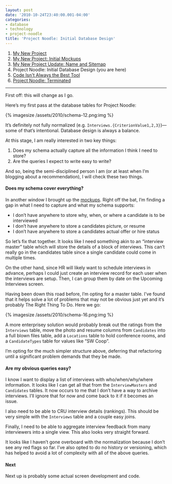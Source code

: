 ```yaml
---
layout: post
date: '2010-10-24T23:40:00.001-04:00'
categories:
- database
- technology
- project-noodle
title: 'Project Noodle: Initial Database Design'
---
```


1. [My New Project](../../2010/09/my-new-project)
2. [My New Project: Initial Mockups](../../2010/09/my-new-project-initial-mockups)
3. [My New Project Update: Name and Sitemap](../../2010/10/project-update-name-and-sitemap)
4. Project Noodle: Initial Database Design (you are here)
5. [Code Isn't Always the Best Tool](../../2011/03/code-isnt-always-best-tool)
6. [Project Noodle: Terminated](../../2011/03/project-noodle-terminated)

***

First off: this will change as I go.

Here’s my first pass at the database tables for Project Noodle:

{% imagesize /assets/2010/schema-12.png:img %}

It’s definitely not fully normalized (e.g. `Interviews.{CriterionValue1,2,3}`)—some of that’s intentional. Database design is always a balance.

At this stage, I am really interested in two key things:  

1. Does my schema actually capture all the information I think I need to store?
2. Are the queries I expect to write easy to write?

And so, being the semi-disciplined person I am (or at least when I’m blogging about a recommendation), I will check these two things.   

#### Does my schema cover everything?

In another window I brought up the [mockups](../../2010/09/my-new-project-initial-mockups.html). Right off the bat, I’m finding a gap in what I need to capture and what my schema supports: 
* I don’t have anywhere to store why, when, or where a candidate is to be interviewed 
* I don’t have anywhere to store a candidates picture, or resume 
* I don’t have anywhere to store a candidates actual offer or hire status  


So let’s fix that together. It looks like I need something akin to an “interview master” table which will store the details of a block of interviews. This can’t really go in the candidates table since a single candidate could come in multiple times. 

On the other hand, since HR will likely want to schedule interviews in advance, perhaps I could just create an interview record for each user when the interviews are setup. Then, I can group them by date on the Upcoming Interviews screen. 

Having been down this road before, I’m opting for a master table. I’ve found that it helps solve a lot of problems that may not be obvious just yet and it’s probably The Right Thing To Do. Here we go:

{% imagesize /assets/2010/schema-16.png:img %}

A more enterprisey solution would probably break out the ratings from the `Interviews` table, move the photo and resume columns from `Candidates` into a full blown files table, add a `Locations` table to hold conference rooms, and a `CandidateTypes` table for values like “SW Coop”. 

I’m opting for the much simpler structure above, deferring that refactoring until a significant problem demands that they be made.  

#### Are my obvious queries easy?

I know I want to display a list of interviews with who/when/why/where information. It looks like I can get all that from the `InterviewMasters` and `Candidates` tables. It now occurs to me that I don’t have a way to archive interviews. I’ll ignore that for now and come back to it if it becomes an issue.

I also need to be able to CRU interview details (rankings). This should be very simple with the `Interviews` table and a couple easy joins.

Finally, I need to be able to aggregate interview feedback from many interviewers into a single view. This also looks very straight forward.

It looks like I haven’t gone overboard with the normalization because I don’t see any red flags so far. I’ve also opted to do no history or versioning, which has helped to avoid a lot of complexity with all of the above queries.  

#### Next

Next up is probably some actual screen development and code.